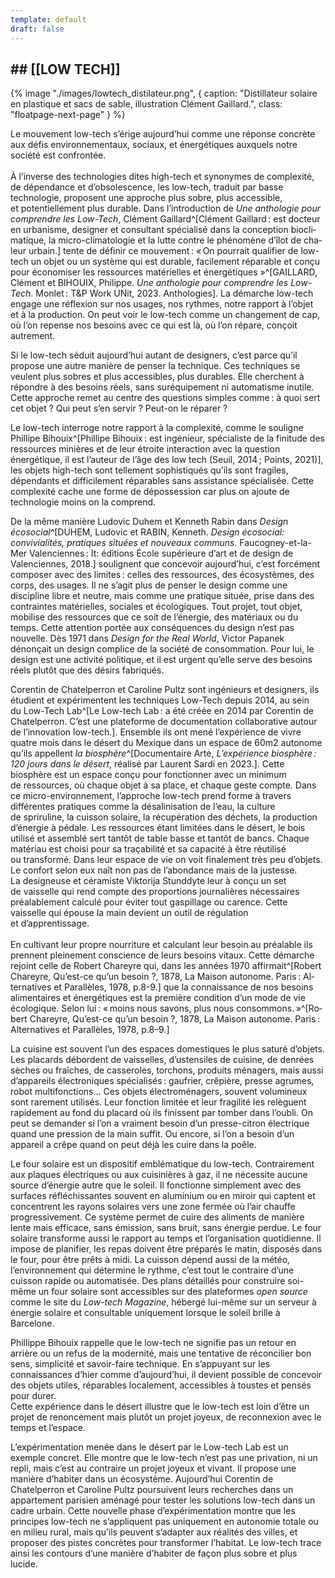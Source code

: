 ```yaml
---
template: default
draft: false
---
```

## \## \[\[LOW TECH\]\]

<breakpage />

{% image "./images/lowtech_distilateur.png", { 
  caption: "Distillateur solaire en plastique et sacs de sable, illustration Clément Gaillard.",
  class: "floatpage-next-page"
} %}

<span style="--ls:-11">Le mouvement low-tech s’érige aujourd’hui comme une réponse concrète aux défis environnementaux, sociaux, et énergétiques auxquels notre société est confrontée. <br/>  <br/> À l’inverse des technologies dites high-tech et synonymes de complexité, de dépendance et d’obsolescence, les low-tech, traduit par basse technologie, proposent une approche plus sobre, plus accessible, et potentiellement plus durable. Dans l’introduction de _Une anthologie pour comprendre les Low-Tech_, Clément Gaillard^[Clé­ment Gaillard : est doc­teur en ur­ba­nisme, de­si­gner et consul­tant spé­cia­lisé dans la concep­tion bio­cli­ma­tique, la mi­cro-cli­ma­to­lo­gie et la lutte contre le phé­no­mène d’îlot de cha­leur ur­bain.] tente de définir ce mouvement : « On pourrait qualifier de low-tech un objet ou un système qui est durable, facilement réparable et conçu pour économiser les ressources matérielles et énergétiques »^[GAILLARD, Clé­ment et BI­HOUIX, Phi­lippe. _Une an­tho­lo­gie pour com­prendre les Low-Tech_. Mon­let : T&P Work UNit, 2023. An­tho­lo­gies]. La démarche low-tech engage une réflexion sur nos usages, nos rythmes, notre rapport à l’objet et à la production. On peut voir le low-tech comme un changement de cap, où l’on repense nos besoins avec ce qui est là, où l’on répare, conçoit autrement.</span>

Si le low-tech séduit aujourd’hui autant de designers, c’est parce qu’il propose une autre manière de penser la technique. Ces techniques se veulent plus sobres et plus accessibles, plus durables. Elle cherchent à répondre à des besoins réels, sans suréquipement ni automatisme inutile. Cette approche remet au centre des questions simples comme : à quoi sert cet objet ? Qui peut s’en servir ? Peut-on le réparer ?

Le low-tech interroge notre rapport à la complexité, comme le souligne Phillipe Bihouix^[Phillipe Bihouix : est ingénieur, spécialiste de la finitude des ressources minières et de leur étroite interaction avec la question énergétique, il est l’auteur de l’âge des low tech (Seuil, 2014 ; Points, 2021)], les objets high-tech sont tellement sophistiqués qu’ils sont fragiles, dépendants et difficilement réparables sans assistance spécialisée. Cette complexité cache une forme de dépossession car plus on ajoute de technologie moins on la comprend.

<breakpage />

De la même manière Ludovic Duhem et Kenneth Rabin dans _Design écosocial_^[DUHEM, Ludovic et RABIN, Kenneth. _Design écosocial: convivialités, pratiques situées et nouveaux communs_. Faucogney-et-la-Mer Valenciennes : It: éditions École supérieure d’art et de design de Valenciennes, 2018.] soulignent que concevoir aujourd’hui, c’est forcément composer avec des limites : celles des ressources, des écosystèmes, des corps, des usages. Il ne s’agit plus de penser le design comme une discipline libre et neutre, mais comme une pratique située, prise dans des contraintes matérielles, sociales et écologiques. Tout projet, tout objet, mobilise des ressources que ce soit de l’énergie, des matériaux ou du temps. Cette attention portée aux conséquences du design n’est pas nouvelle. Dès 1971 dans _Design for the Real World_, Victor Papanek dénonçait un design complice de la société de consommation. Pour lui, le design est une activité politique, et il est urgent qu’elle serve des besoins réels plutôt que des désirs fabriqués.

<breakpage/>

<span style="--ls:-3">Corentin de Chatelperron et Caroline Pultz sont ingénieurs et designers, ils étudient et expérimentent les techniques Low-Tech depuis 2014, au sein du Low-Tech Lab^[Le Low-tech Lab : a été créée en 2014 par Co­ren­tin de Cha­tel­per­ron. C’est une pla­te­forme de do­cu­men­ta­tion col­la­bo­ra­tive au­tour de l’in­no­va­tion low-tech.]. Ensemble ils ont mené l’expérience de vivre quatre mois dans le désert du Mexique dans un espace de 60m2 autonome qu’ils appellent _la_ _biosphère_^[Do­cu­men­taire Arte, _L’ex­pé­rience bio­sphère : 120 jours dans le dé­sert_, réa­lisé par Laurent Sardi en 2023.]. Cette biosphère est un espace conçu pour fonctionner avec un minimum de ressources, où chaque objet à sa place, et chaque geste compte. Dans ce micro-environnement, l’approche low-tech prend forme à travers différentes pratiques comme la désalinisation de l’eau, la culture de spriruline, la cuisson solaire, la récupération des déchets, la production d’énergie à pédale. Les ressources étant limitées dans le désert, le bois utilisé et assemblé sert tantôt de table basse et tantôt de bancs. Chaque matériau est choisi pour sa traçabilité et sa capacité à être réutilisé ou transformé. Dans leur espace de vie on voit finalement très peu d’objets. Le confort selon eux naît non pas de l’abondance mais de la justesse. La designeuse et céramiste Viktorija Stunddyte leur à conçu un set de vaisselle qui rend compte des proportions journalières nécessaires préalablement calculé pour éviter tout gaspillage ou carence. Cette vaisselle qui épouse la main devient un outil de régulation et d’apprentissage. <br/> </span> <br/> En cultivant leur propre nourriture et calculant leur besoin au préalable ils prennent pleinement conscience de leurs besoins vitaux. Cette démarche rejoint celle de Robert Chareyre qui, dans les années 1970 affirmait^[Ro­bert Cha­reyre, Qu’est-ce qu’un be­soin ?, 1878, La Mai­son au­to­nome. Pa­ris : Al­ter­na­tives et Pa­ral­lèles, 1978, p.8-9.] que la connaissance de nos besoins alimentaires et énergétiques est la première condition d’un mode de vie écologique. Selon lui : « moins nous savons, plus nous consommons. »^[Ro­bert Cha­reyre, Qu’est-ce qu’un be­soin ?, 1878, La Mai­son au­to­nome. Pa­ris : Al­ter­na­tives et Pa­ral­lèles, 1978, p.8–9.]

La cuisine est souvent l’un des espaces domestiques le plus saturé d’objets. Les placards débordent de vaisselles, d’ustensiles de cuisine, de denrées sèches ou fraîches, de casseroles, torchons, produits ménagers, mais aussi d’appareils électroniques spécialisés : gaufrier, crêpière, presse agrumes, robot multifonctions… Ces objets électroménagers, souvent volumineux sont rarement utilisés. Leur fonction limitée et leur fragilité les relèguent rapidement au fond du placard où ils finissent par tomber dans l’oubli. On peut se demander si l’on a vraiment besoin d’un presse-citron électrique quand une pression de la main suffit. Ou encore, si l’on a besoin d’un appareil a crêpe quand on peut déjà les cuire dans la poêle.

Le four solaire est un dispositif emblématique du low-tech. Contrairement aux plaques électriques ou aux cuisinières à gaz, il ne nécessite aucune source d’énergie autre que le soleil. Il fonctionne simplement avec des surfaces réfléchissantes souvent en aluminium ou en miroir qui captent et concentrent les rayons solaires vers une zone fermée où l’air chauffe progressivement. Ce système permet de cuire des aliments de manière lente mais efficace, sans émission, sans bruit, sans énergie perdue. Le four solaire transforme aussi le rapport au temps et l’organisation quotidienne. Il impose de planifier, les repas doivent être préparés le matin, disposés dans le four, pour être prêts à midi. La cuisson dépend aussi de la météo, l’environnement qui détermine le rythme, c’est tout le contraire d’une cuisson rapide ou automatisée. Des plans détaillés pour construire soi-même un four solaire sont accessibles sur des plateformes _open source_ comme le site du _Low-tech Magazine_, hébergé lui-même sur un serveur à énergie solaire et consultable uniquement lorsque le soleil brille à Barcelone.

Phillippe Bihouix rappelle que le low-tech ne signifie pas un retour en arrière ou un refus de la modernité, mais une tentative de réconcilier bon sens, simplicité et savoir-faire technique. En s’appuyant sur les connaissances d’hier comme d’aujourd’hui, il devient possible de concevoir des objets utiles, réparables localement, accessibles à toustes et pensés pour durer.  <br />
Cette expérience dans le désert illustre que le low-tech est loin d’être un projet de renoncement mais plutôt un projet joyeux, de reconnexion avec le temps et l’espace.

L’expérimentation menée dans le désert par le Low-tech Lab est un exemple concret. Elle montre que le low-tech n’est pas une privation, ni un repli, mais c’est au contraire un projet joyeux et vivant. Il propose une manière d’habiter dans un écosystème. Aujourd’hui Corentin de Chatelperron et Caroline Pultz poursuivent leurs recherches dans un appartement parisien aménagé pour tester les solutions low-tech dans un cadre urbain. Cette nouvelle phase d’expérimentation montre que les principes low-tech ne s’appliquent pas uniquement en autonomie totale ou en milieu rural, mais qu’ils peuvent s’adapter aux réalités des villes, et proposer des pistes concrètes pour transformer l’habitat. Le low-tech trace ainsi les contours d’une manière d’habiter de façon plus sobre et plus lucide.

<breakpage />